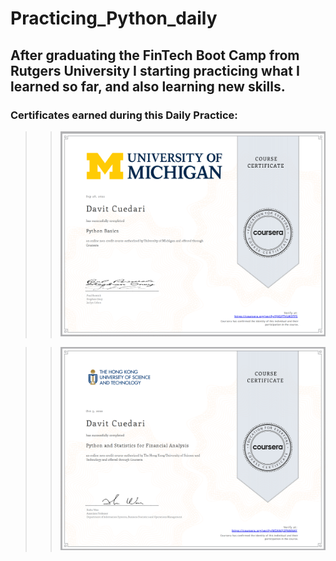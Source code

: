 # Practicing_Python_daily

## After graduating the FinTech Boot Camp from Rutgers University I starting practicing what I learned so far, and also learning new skills.

### Certificates earned during this Daily Practice:

>> ![Python Basics](certificates/python_basics_coursera.png)

>> ![Python and Statistics for Financial Analysis](certificates/Python_Statistics_FinancialAnalysis.png)